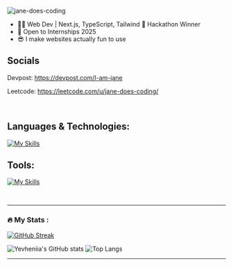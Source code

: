<p align="left"> <img src="https://komarev.com/ghpvc/?username=jane-does-coding&label=Profile%20views&color=0e75b6&style=flat" alt="jane-does-coding" /> </p>

- 👩‍💻 Web Dev | Next.js, TypeScript, Tailwind 🏅 Hackathon Winner 
- 🙌 Open to Internships 2025 
- 😎 I make websites actually fun to use 

## Socials

Devpost: https://devpost.com/I-am-jane

Leetcode: https://leetcode.com/u/jane-does-coding/

<br>

## Languages & Technologies:

[![My Skills](https://skillicons.dev/icons?i=html,css,js,ts,py,materialui,tailwind,bootstrap,sass,mongodb,nodejs,express,react,nextjs,prisma)](https://skillicons.dev)

## Tools:
[![My Skills](https://skillicons.dev/icons?i=git,github,postman,vite,vscode,idea,atom,bash,figma)](https://skillicons.dev)

<br>

---
### :fire: My Stats :


[![GitHub Streak](https://streak-stats.demolab.com?user=jane-does-coding&theme=dark&hide_border=true)](https://git.io/streak-stats) 


![Yevheniia's GitHub stats](https://github-readme-stats.vercel.app/api?username=jane-does-coding&show_icons=true&theme=dark&hide_border=true) ![Top Langs](https://github-readme-stats.vercel.app/api/top-langs/?username=jane-does-coding&layout=compact&theme=dark&hide_border=true&hide=python)

---
